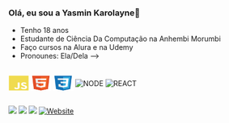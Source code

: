 ### Olá, eu sou a Yasmin Karolayne👋

-  Tenho 18 anos
-  Estudante de Ciência Da Computação na Anhembi Morumbi
- Faço cursos na Alura e na Udemy
-  Pronounes: Ela/Dela
-->

 
 
  
</div>
<div style="display: inline_block"><br>
  <img align="center" alt="Js" height="30" width="40" src="https://raw.githubusercontent.com/devicons/devicon/master/icons/javascript/javascript-plain.svg">
  <img align="center" alt="HTML" height="30" width="40" src="https://raw.githubusercontent.com/devicons/devicon/master/icons/html5/html5-original.svg">
  <img align="center" alt="CSS" height="30" width="40" src="https://raw.githubusercontent.com/devicons/devicon/master/icons/css3/css3-original.svg">
  <img align="center" alt="NODE" height="30" width="40"src="https://cdn.jsdelivr.net/gh/devicons/devicon/icons/nodejs/nodejs-original.svg" />
  <img align="center" alt="REACT" height="30" width="40"src="https://cdn.jsdelivr.net/gh/devicons/devicon/icons/react/react-original.svg" />
 

##
<div> 
  <a href="https://www.instagram.com/yaskrocha/" target="_blank"><img src="https://img.shields.io/badge/-Instagram-%23E4405F?style=for-the-badge&logo=instagram&logoColor=white" target="_blank"></a>
  <a href = "yasminkarolayne64@gmail.com"><img src="https://img.shields.io/badge/-Gmail-%23333?style=for-the-badge&logo=gmail&logoColor=white" target="_blank"></a>
  <a href="https://www.linkedin.com/in/yasmin-karolayne-8402b724b/" target="_blank"><img src="https://img.shields.io/badge/-LinkedIn-%230077B5?style=for-the-badge&logo=linkedin&logoColor=white" target="_blank"></a> 
    <a href="https://yasmink172003.github.io/um-pouco-sobre-mim/" target="_blank">
    <img alt="Website" src="https://img.shields.io/website?color=rgb%2842%2C%20207%2C%20131%29&down_color=red&down_message=offline&label=Portfolio&logo=vercel&style=for-the-badge&up_color=rgb%2842%2C%20207%2C%20131%29&up_message=go&url=http%3A%2F%2Fedsonlucas.vercel.app%2F">
  </a>
</div>
